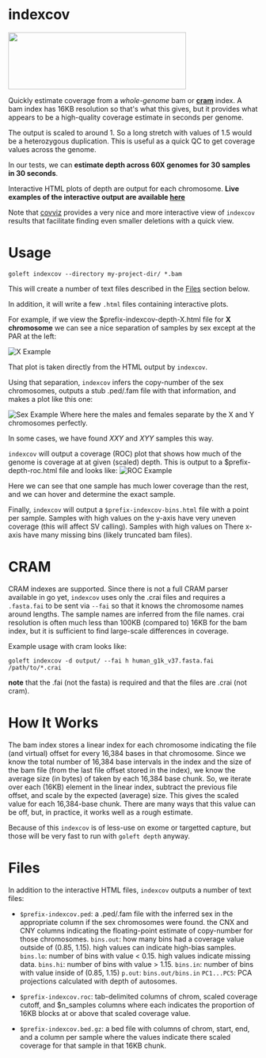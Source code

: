 indexcov
========

<img src="https://user-images.githubusercontent.com/1739/29233991-66509a72-7eb1-11e7-903e-6c1ac57f45a0.png" style="width:359px;height:115">

Quickly estimate coverage from a *whole-genome* bam or [**cram**](#CRAM) index. 
A bam index has 16KB resolution so that's what this gives, but it provides what appears to be a high-quality 
coverage estimate in seconds per genome.

The output is scaled to around 1. So a long stretch with values of 1.5 would be a heterozygous duplication.
This is useful as a quick QC to get coverage values across the genome.

In our tests, we can **estimate depth across 60X genomes for 30 samples in 30 seconds**.

Interactive HTML plots of depth are output for each chromosome. **Live examples of the interactive output are available [here](http://indexcov.s3-website-us-east-1.amazonaws.com/)**

Note that [covviz](https://github.com/brwnj/covviz) provides a very nice and more interactive view of `indexcov` results that
facilitate finding even smaller deletions with a quick view.

Usage
=====

```
goleft indexcov --directory my-project-dir/ *.bam
```

This will create a number of text files described in the [Files](#Files) section below.

In addition, it will write a few `.html` files containing interactive plots.

For example, if we view the $prefix-indexcov-depth-X.html file for **X chromosome** we can see a
nice separation of samples by sex except at the PAR at the left:

![X Example](https://cloud.githubusercontent.com/assets/1739/21597648/074f06ca-d10b-11e6-8732-e9a2e8d1ecb5.png "x example")

That plot is taken directly from the HTML output by `indexcov`.

Using that separation, `indexcov` infers the copy-number of the sex chromosomes, outputs a stub .ped/.fam file with that
information, and makes a plot like this one:

![Sex Example](https://cloud.githubusercontent.com/assets/1739/21627994/2973d464-d1d9-11e6-9962-5d3ac0f80329.png "sex example")
Where here the males and females separate by the X and Y chromosomes perfectly.

In some cases, we have found *XXY* and *XYY* samples this way.


`indexcov` will output a coverage (ROC) plot that shows how much of the genome is coverage at at given (scaled) depth.
This is output to a $prefix-depth-roc.html file and looks like:
![ROC Example](https://cloud.githubusercontent.com/assets/1739/21599983/b27fa4d8-d132-11e6-95b9-e9fa8ae64412.png "ROC example")

Here we can see that one sample has much lower coverage than the rest, and we can hover and determine the exact sample.


Finally, `indexcov` will output a `$prefix-indexcov-bins.html` file with a point per sample. Samples with high
values on the y-axis have very uneven coverage (this will affect SV calling). Samples with high values on There
x-axis have many missing bins (likely truncated bam files).

<a name="CRAM"></a> CRAM
========================

CRAM indexes are supported. Since there is not a full CRAM parser available in go yet, `indexcov` uses only
the .crai files and requires a `.fasta.fai` to be sent via `--fai` so that it knows the chromosome names around
lengths. The sample names are inferred from the file names. crai resolution is often much less than 100KB (compared to)
16KB for the bam index, but it is sufficient to find large-scale differences in coverage.

Example usage with cram looks like:

```
goleft indexcov -d output/ --fai h human_g1k_v37.fasta.fai /path/to/*.crai
```

**note** that the .fai (not the fasta) is required and that the files are .crai (not cram).

How It Works
============

The bam index stores a linear index for each chromosome indicating the file (and virtual) offset for every 16,384 bases in
that chromosome. Since we know the total number of 16,384 base intervals in the index and the size of the bam file (from the
last file offset stored in the index), we know the average size (in bytes) of taken by each 16,384 base chunk. So, we iterate
over each (16KB) element in the linear index, subtract the previous file offset, and scale by the expected (average) size. This
gives the scaled value for each 16,384-base chunk. There are many ways that this value can be off, but, in practice, it works
well as a rough estimate.

Because of this `indexcov` is of less-use on exome or targetted capture, but those will
be very fast to run with `goleft depth` anyway.

<a name="Files"></a> Files
==========================

In addition to the  interactive HTML files, `indexcov` outputs a number of text files:

+ `$prefix-indexcov.ped`: a .ped/.fam file with the inferred sex in the appropriate column if the sex chromosomes were found.
                          the CNX and CNY columns indicating the floating-point estimate of copy-number for those chromosomes.
                          `bins.out`: how many bins had a coverage value outside of (0.85, 1.15). high values can indicate high-bias samples.
                          `bins.lo`: number of bins with value < 0.15. high values indicate missing data.
                          `bins.hi`: number of bins with value > 1.15. 
                          `bins.in`: number of bins with value inside of (0.85, 1.15)
                          `p.out`: `bins.out/bins.in`
                          `PC1...PC5`: PCA projections calculated with depth of autosomes.

+ `$prefix-indexcov.roc`: tab-delimited columns of chrom, scaled coverage cutoff, and $n_samples columns where each indicates the
                          proportion of 16KB blocks at or above that scaled coverage value.
+ `$prefix-indexcov.bed.gz`: a bed file with columns of chrom, start, end, and a column per sample where the values indicate there
                             scaled coverage for that sample in that 16KB chunk.
